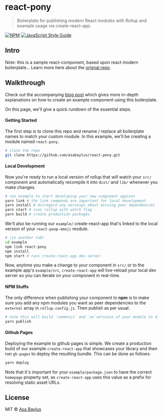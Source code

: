 # react-pony

> Boilerplate for publishing modern React modules with Rollup and example usage via create-react-app.

[![NPM](https://img.shields.io/npm/v/react-pony.svg)](https://www.npmjs.com/package/react-pony) [![JavaScript Style Guide](https://img.shields.io/badge/code_style-standard-brightgreen.svg)](https://standardjs.com)

## Intro

*Note*: this is a sample react-component, based upon react modern boilerplate... 
Learn more here about the [orignal repo](https://www.npmjs.com/package/react-modern-library-boilerplate).

## Walkthrough

Check out the accompanying [blog post](https://hackernoon.com/publishing-baller-react-modules-2b039d84bce7) which gives more in-depth explanations on how to create an example component using this boilerplate.

On this page, we'll give a quick rundown of the essential steps.

#### Getting Started

The first step is to clone this repo and rename / replace all boilerplate names to match your custom module. In this example, we'll be creating a module named `react-pony`.

```bash
# clone the repo
git clone https://github.com/asabaylus/react-pony.git
```

#### Local Development

Now you're ready to run a local version of rollup that will watch your `src/` component and automatically recompile it into `dist/` and `lib/` whenever you make changes.

```bash
# run example to start developing your new component against
yarn link # the link commands are important for local development
yarn install # disregard any warnings about missing peer dependencies
yarn start # runs rollup with watch flag
yarn build # create production packages
```

We'll also be running our `example/` create-react-app that's linked to the local version of your `react-poop-emoji` module.

```bash
# (in another tab)
cd example
npm link react-pony
npm install
npm start # runs create-react-app dev server
```

Now, anytime you make a change to your component in `src/` or to the example app's `example/src`, `create-react-app` will live-reload your local dev server so you can iterate on your component in real-time.

#### NPM Stuffs

The only difference when publishing your component to **npm** is to make sure you add any npm modules you want as peer dependencies to the `external` array in `rollup.config.js`. Then publish as per usual.

```bash
# note this will build `commonjs` and `es`versions of your module to dist/
yarn publish
```

#### Github Pages

Deploying the example to github pages is simple. We create a production build of our example `create-react-app` that showcases your library and then run `gh-pages` to deploy the resulting bundle. This can be done as follows:

```bash
yarn deploy
```

Note that it's important for your `example/package.json` to have the correct `homepage` property set, as `create-react-app` uses this value as a prefix for resolving static asset URLs.

## License

MIT © [Asa Baylus](https://github.com/asabaylus)
